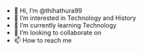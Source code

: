- 👋 Hi, I’m @thihathura99
- 👀 I’m interested in Technology and History
- 🌱 I’m currently learning Technology
- 💞️ I’m looking to collaborate on 
- 📫 How to reach me 

<!---
thihathura99/thihathura99 is a ✨ special ✨ repository because its `README.md` (this file) appears on your GitHub profile.
You can click the Preview link to take a look at your changes.
--->
